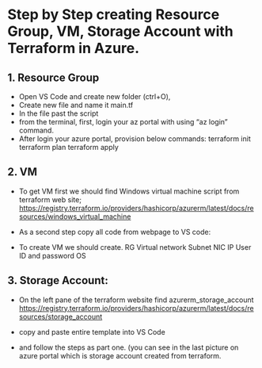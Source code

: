 # Step by Step creating Resource Group, VM, Storage Account  with Terraform in Azure.
## 1.	Resource Group
*	 Open VS Code and create new folder (ctrl+O), 
*	Create new file and name it main.tf
*	In the file past the script 
*	from the terminal, first, login your az portal with using “az login” command.   
*	After login your azure portal, provision below commands:
terraform init
terraform plan
terraform apply
## 2.	VM
*	To get VM first we should find Windows virtual machine script from terraform web site;
https://registry.terraform.io/providers/hashicorp/azurerm/latest/docs/resources/windows_virtual_machine 

*	As a second step copy all code from webpage to VS code:

*	To create VM we should create.
RG
Virtual network
Subnet
NIC
IP
User ID and password
OS
## 3.	Storage Account:
*	On the left pane of the terraform website find azurerm_storage_account
https://registry.terraform.io/providers/hashicorp/azurerm/latest/docs/resources/storage_account 
*	copy and paste entire template into VS Code
 
*	and follow the steps as part one. 
(you can see in the last picture on azure portal which is storage account created from terraform.

